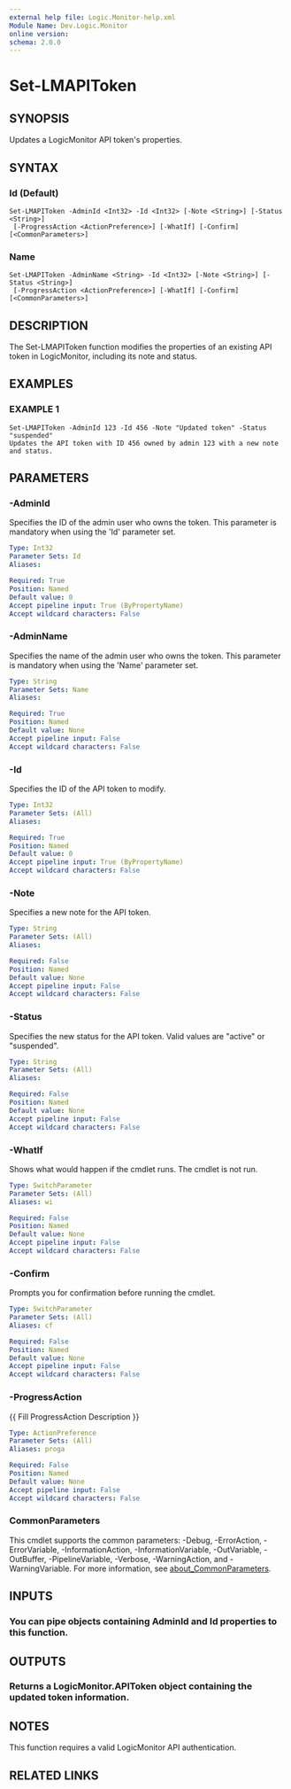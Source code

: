 ```yaml
---
external help file: Logic.Monitor-help.xml
Module Name: Dev.Logic.Monitor
online version:
schema: 2.0.0
---
```


# Set-LMAPIToken

## SYNOPSIS
Updates a LogicMonitor API token's properties.

## SYNTAX

### Id (Default)
```
Set-LMAPIToken -AdminId <Int32> -Id <Int32> [-Note <String>] [-Status <String>]
 [-ProgressAction <ActionPreference>] [-WhatIf] [-Confirm] [<CommonParameters>]
```

### Name
```
Set-LMAPIToken -AdminName <String> -Id <Int32> [-Note <String>] [-Status <String>]
 [-ProgressAction <ActionPreference>] [-WhatIf] [-Confirm] [<CommonParameters>]
```

## DESCRIPTION
The Set-LMAPIToken function modifies the properties of an existing API token in LogicMonitor, including its note and status.

## EXAMPLES

### EXAMPLE 1
```
Set-LMAPIToken -AdminId 123 -Id 456 -Note "Updated token" -Status "suspended"
Updates the API token with ID 456 owned by admin 123 with a new note and status.
```

## PARAMETERS

### -AdminId
Specifies the ID of the admin user who owns the token.
This parameter is mandatory when using the 'Id' parameter set.

```yaml
Type: Int32
Parameter Sets: Id
Aliases:

Required: True
Position: Named
Default value: 0
Accept pipeline input: True (ByPropertyName)
Accept wildcard characters: False
```

### -AdminName
Specifies the name of the admin user who owns the token.
This parameter is mandatory when using the 'Name' parameter set.

```yaml
Type: String
Parameter Sets: Name
Aliases:

Required: True
Position: Named
Default value: None
Accept pipeline input: False
Accept wildcard characters: False
```

### -Id
Specifies the ID of the API token to modify.

```yaml
Type: Int32
Parameter Sets: (All)
Aliases:

Required: True
Position: Named
Default value: 0
Accept pipeline input: True (ByPropertyName)
Accept wildcard characters: False
```

### -Note
Specifies a new note for the API token.

```yaml
Type: String
Parameter Sets: (All)
Aliases:

Required: False
Position: Named
Default value: None
Accept pipeline input: False
Accept wildcard characters: False
```

### -Status
Specifies the new status for the API token.
Valid values are "active" or "suspended".

```yaml
Type: String
Parameter Sets: (All)
Aliases:

Required: False
Position: Named
Default value: None
Accept pipeline input: False
Accept wildcard characters: False
```

### -WhatIf
Shows what would happen if the cmdlet runs.
The cmdlet is not run.

```yaml
Type: SwitchParameter
Parameter Sets: (All)
Aliases: wi

Required: False
Position: Named
Default value: None
Accept pipeline input: False
Accept wildcard characters: False
```

### -Confirm
Prompts you for confirmation before running the cmdlet.

```yaml
Type: SwitchParameter
Parameter Sets: (All)
Aliases: cf

Required: False
Position: Named
Default value: None
Accept pipeline input: False
Accept wildcard characters: False
```

### -ProgressAction
{{ Fill ProgressAction Description }}

```yaml
Type: ActionPreference
Parameter Sets: (All)
Aliases: proga

Required: False
Position: Named
Default value: None
Accept pipeline input: False
Accept wildcard characters: False
```

### CommonParameters
This cmdlet supports the common parameters: -Debug, -ErrorAction, -ErrorVariable, -InformationAction, -InformationVariable, -OutVariable, -OutBuffer, -PipelineVariable, -Verbose, -WarningAction, and -WarningVariable. For more information, see [about_CommonParameters](http://go.microsoft.com/fwlink/?LinkID=113216).

## INPUTS

### You can pipe objects containing AdminId and Id properties to this function.
## OUTPUTS

### Returns a LogicMonitor.APIToken object containing the updated token information.
## NOTES
This function requires a valid LogicMonitor API authentication.

## RELATED LINKS
